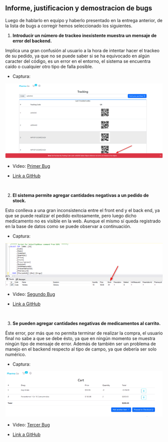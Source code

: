 ## Informe, justificacion y demostracion de bugs

Luego de hablarlo en equipo y haberlo presentado en la entrega anterior, de la lista de bugs a corregir hemos seleccionado los siguientes.

1. **Introducir un número de trackeo inexistente muestra un mensaje de error del backend.**

Implica una gran confusión al usuario a la hora de intentar hacer el trackeo de su pedido, ya que no se puede saber si se ha equivocado en algún caracter del código, es un error en el entorno, el sistema se encuentra caído o cualquier otro tipo de falla posible.
- Captura: 

![PrimerBugImagen](../imagenes/Primer%20Bug.png)

- Video: [Primer Bug](https://cloud.degoo.com/share/dyEX6W36B_4mJy8sBvFbhg)

- [Link a GitHub](https://github.com/IngSoft-ISA2-2023-2/obligatorio-orlinski-fraga-irazoqui/issues/27)

<br/>

2. **El sistema permite agregar cantidades negativas a un pedido de stock.**

Esto conlleva a una gran inconsistencia entre el front end y el back end, ya que se puede realizar el pedido exitosamente, pero luego dicho medicamento no es visible en la web.
Aunque el mismo sí queda registrado en la base de datos como se puede observar a continuación. 
- Captura:

![SegundoBugImagen](../imagenes/Segundo%20Bug.png)

- Video: [Segundo Bug](https://youtu.be/nk8O95cVvWU)

- [Link a GitHub](https://github.com/IngSoft-ISA2-2023-2/obligatorio-orlinski-fraga-irazoqui/issues/12)

<br/>

3. **Se pueden agregar cantidades negativas de medicamentos al carrito.**

Éste error, por más que no permita terminar de realizar la compra, el usuario final no sabe a que se debe ésto, ya que en ningún momento se muestra ningún tipo de mensaje de error.
Además de también ser un problema de manejo en el backend respecto al tipo de campo, ya que debería ser solo numérico. 

- Captura: 

![TercerBugImagen](../imagenes/Tercer%20Bug.png)

- Video: [Tercer Bug](https://youtu.be/tYGSl46HxL8)

- [Link a GitHub](https://github.com/IngSoft-ISA2-2023-2/obligatorio-orlinski-fraga-irazoqui/issues/18)


